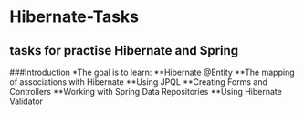 # Hibernate-Tasks
## tasks for practise Hibernate and Spring
###Introduction
*The goal is to learn:
**Hibernate @Entity
**The mapping of associations with Hibernate
**Using JPQL
**Creating Forms and Controllers
**Working with Spring Data Repositories
**Using Hibernate Validator
